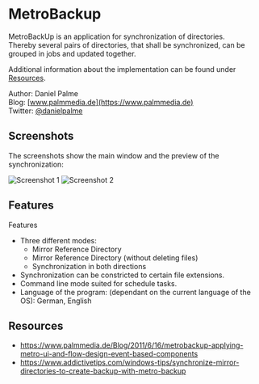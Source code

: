 # MetroBackup

MetroBackUp is an application for synchronization of directories.  
Thereby several pairs of directories, that shall be synchronized, can be grouped in jobs and updated together.

Additional information about the implementation can be found under [Resources](#resources).

Author: Daniel Palme  
Blog: [www.palmmedia.de](https://www.palmmedia.de)  
Twitter: [@danielpalme](https://twitter.com/danielpalme)  

## Screenshots

The screenshots show the main window and the preview of the synchronization:

![Screenshot 1](https://www.palmmedia.de/opensource/metrobackup/images/screenshot1.gif)
![Screenshot 2](https://www.palmmedia.de/opensource/metrobackup/images/screenshot2.gif)

## Features
Features
* Three different modes:
  * Mirror Reference Directory
  * Mirror Reference Directory (without deleting files)
  * Synchronization in both directions
* Synchronization can be constricted to certain file extensions.
* Command line mode suited for schedule tasks.
* Language of the program: (dependant on the current language of the OS): German, English

## Resources

* https://www.palmmedia.de/Blog/2011/6/16/metrobackup-applying-metro-ui-and-flow-design-event-based-components
* https://www.addictivetips.com/windows-tips/synchronize-mirror-directories-to-create-backup-with-metro-backup